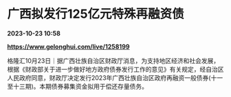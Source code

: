 # 广西拟发行125亿元特殊再融资债

**2023-10-23 10:58**

**https://www.gelonghui.com/live/1258199**

格隆汇10月23日｜据广西壮族自治区财政厅消息，为支持地区经济和社会发展，根据《财政部关于进一步做好地方政府债券发行工作的意见》有关规定，经自治区人民政府同意，财政厅决定发行2023年广西壮族自治区政府再融资一般债券(十一至十三期)。本期债券募集资金拟用于偿还存量债务。